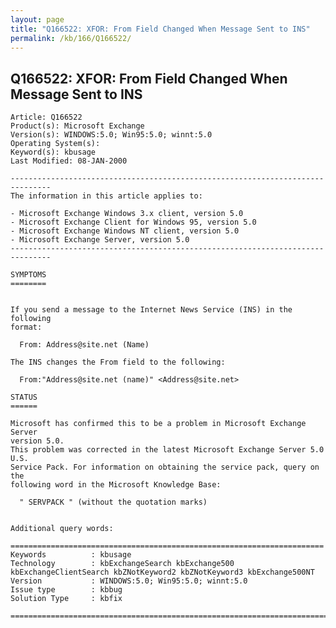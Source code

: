 ```yaml
---
layout: page
title: "Q166522: XFOR: From Field Changed When Message Sent to INS"
permalink: /kb/166/Q166522/
---
```


## Q166522: XFOR: From Field Changed When Message Sent to INS

	Article: Q166522
	Product(s): Microsoft Exchange
	Version(s): WINDOWS:5.0; Win95:5.0; winnt:5.0
	Operating System(s): 
	Keyword(s): kbusage
	Last Modified: 08-JAN-2000
	
	-------------------------------------------------------------------------------
	The information in this article applies to:
	
	- Microsoft Exchange Windows 3.x client, version 5.0 
	- Microsoft Exchange Client for Windows 95, version 5.0 
	- Microsoft Exchange Windows NT client, version 5.0 
	- Microsoft Exchange Server, version 5.0 
	-------------------------------------------------------------------------------
	
	SYMPTOMS
	========
	
	
	If you send a message to the Internet News Service (INS) in the following
	format:
	
	  From: Address@site.net (Name)
	
	The INS changes the From field to the following:
	
	  From:"Address@site.net (name)" <Address@site.net>
	
	STATUS
	======
	
	Microsoft has confirmed this to be a problem in Microsoft Exchange Server
	version 5.0.
	This problem was corrected in the latest Microsoft Exchange Server 5.0 U.S.
	Service Pack. For information on obtaining the service pack, query on the
	following word in the Microsoft Knowledge Base:
	
	  " SERVPACK " (without the quotation marks)
	
	
	Additional query words:
	
	======================================================================
	Keywords          : kbusage 
	Technology        : kbExchangeSearch kbExchange500 kbExchangeClientSearch kbZNotKeyword2 kbZNotKeyword3 kbExchange500NT
	Version           : WINDOWS:5.0; Win95:5.0; winnt:5.0
	Issue type        : kbbug
	Solution Type     : kbfix
	
	=============================================================================
	
